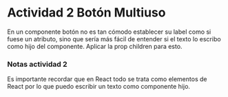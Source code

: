 # Actividad 2 Botón Multiuso


En un componente botón no es tan cómodo establecer su label como si fuese un atributo, sino que sería más fácil de entender si el texto lo escribo como hijo del componente. Aplicar la prop children para esto.


### Notas actividad 2
Es importante recordar que en React todo se trata como elementos de React por lo que puedo escribir un texto como componente hijo.
